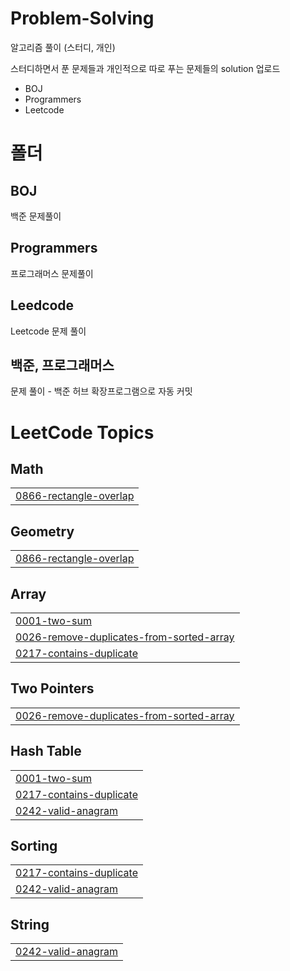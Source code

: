 # Problem-Solving

알고리즘 풀이 (스터디, 개인)

스터디하면서 푼 문제들과 개인적으로 따로 푸는 문제들의 solution 업로드

- BOJ
- Programmers
- Leetcode

# 폴더

## BOJ

백준 문제풀이

## Programmers

프로그래머스 문제풀이

## Leedcode

Leetcode 문제 풀이

## 백준, 프로그래머스

문제 풀이 - 백준 허브 확장프로그램으로 자동 커밋

<!---LeetCode Topics Start-->
# LeetCode Topics
## Math
|  |
| ------- |
| [0866-rectangle-overlap](https://github.com/cozups/Problem-Solving/tree/master/0866-rectangle-overlap) |
## Geometry
|  |
| ------- |
| [0866-rectangle-overlap](https://github.com/cozups/Problem-Solving/tree/master/0866-rectangle-overlap) |
## Array
|  |
| ------- |
| [0001-two-sum](https://github.com/cozups/Problem-Solving/tree/master/0001-two-sum) |
| [0026-remove-duplicates-from-sorted-array](https://github.com/cozups/Problem-Solving/tree/master/0026-remove-duplicates-from-sorted-array) |
| [0217-contains-duplicate](https://github.com/cozups/Problem-Solving/tree/master/0217-contains-duplicate) |
## Two Pointers
|  |
| ------- |
| [0026-remove-duplicates-from-sorted-array](https://github.com/cozups/Problem-Solving/tree/master/0026-remove-duplicates-from-sorted-array) |
## Hash Table
|  |
| ------- |
| [0001-two-sum](https://github.com/cozups/Problem-Solving/tree/master/0001-two-sum) |
| [0217-contains-duplicate](https://github.com/cozups/Problem-Solving/tree/master/0217-contains-duplicate) |
| [0242-valid-anagram](https://github.com/cozups/Problem-Solving/tree/master/0242-valid-anagram) |
## Sorting
|  |
| ------- |
| [0217-contains-duplicate](https://github.com/cozups/Problem-Solving/tree/master/0217-contains-duplicate) |
| [0242-valid-anagram](https://github.com/cozups/Problem-Solving/tree/master/0242-valid-anagram) |
## String
|  |
| ------- |
| [0242-valid-anagram](https://github.com/cozups/Problem-Solving/tree/master/0242-valid-anagram) |
<!---LeetCode Topics End-->